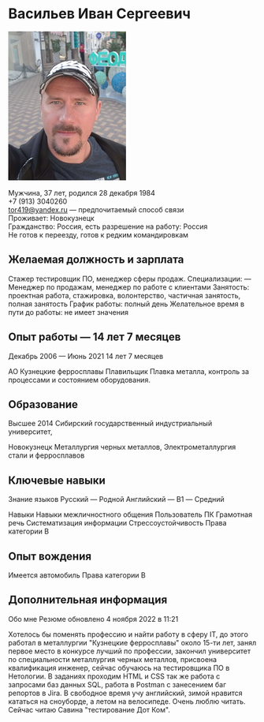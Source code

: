 # Васильев Иван Сергеевич
![фото](/img/1663158425981.JPEG)

Мужчина, 37 лет, родился 28 декабря 1984  
+7 (913) 3040260  
tor419@yandex.ru — предпочитаемый способ связи  
Проживает: Новокузнецк  
Гражданство: Россия, есть разрешение на работу: Россия  
Не готов к переезду, готов к редким командировкам  

## Желаемая должность и зарплата
Стажер тестировщик ПО, менеджер сферы продаж.
Специализации:
— Менеджер по продажам, менеджер по работе с клиентами
Занятость: проектная работа, стажировка, волонтерство, частичная занятость,
полная занятость
График работы: полный день
Желательное время в пути до работы: не имеет значения

## Опыт работы — 14 лет 7 месяцев
Декабрь 2006 —
Июнь 2021
14 лет 7 месяцев

АО Кузнецкие ферросплавы
Плавильщик
Плавка металла, контроль за процессами и состоянием оборудования.

## Образование
Высшее
2014 Сибирский государственный индустриальный университет,

Новокузнецк
Металлургия черных металлов, Электрометаллургия стали и ферросплавов

## Ключевые навыки
Знание языков Русский — Родной
Английский — B1 — Средний

Навыки Навыки межличностного общения Пользователь ПК Грамотная речь
Систематизация информации Стрессоустойчивость Права категории B

## Опыт вождения
Имеется автомобиль
Права категории B

## Дополнительная информация
Обо мне
Резюме обновлено 4 ноября 2022 в 11:21

Хотелось бы поменять профессию и найти работу в сферу IT, до этого работал в металлургии
"Кузнецкие ферросплавы" около 15-ти лет, занял первое место в конкурсе лучший по
профессии, закончил университет по специальности металлургия черных металлов,
присвоена квалификация инженер, сейчас обучаюсь на тестировщика ПО в Нетологии. В
заданиях проходим HTML и CSS так же работа с запросами баз данных SQL, работа в Postman
с занесением баг репортов в Jira. В свободное время учу английский, зимой нравится
кататься на сноуборде, а летом на велосипеде. Очень люблю читать. Сейчас читаю Савина "тестирование Дот Ком".
